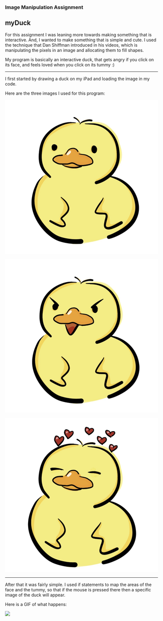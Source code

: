 ### Image Manipulation Assignment
## myDuck


For this assignment I was leaning more towards making something that is interactive. And, I wanted to make something that is simple and cute. I used the technique that Dan Shiffman introduced in his videos, which is manipulating the pixels in an image and allocating them to fill shapes.

My program is basically an interactive duck, that gets angry if you click on its face, and feels loved when you click on its tummy :)

---

I first started by drawing a duck on my iPad and loading the image in my code. 

Here are the three images I used for this program:


![](https://github.com/FatimaAlmaazmi/introIM/blob/master/October13/myDuck/myduck.jpeg)


![](https://github.com/FatimaAlmaazmi/introIM/blob/master/October13/myDuck/angryduck.jpeg)


![](https://github.com/FatimaAlmaazmi/introIM/blob/master/October13/myDuck/loveduck.jpeg)


---

After that it was fairly simple. I used if statements to map the areas of the face and the tummy, so that if the mouse is pressed there then a specific image of the duck will appear.



Here is a GIF of what happens:


![](https://github.com/FatimaAlmaazmi/introIM/blob/master/pics/ezgif.com-video-to-gif.gif)


